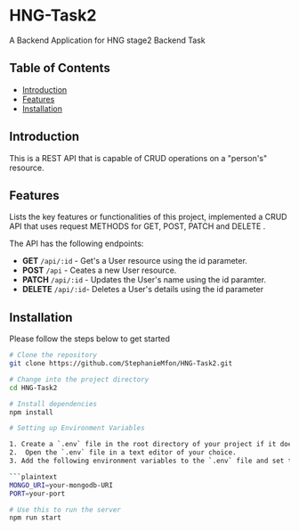 # HNG-Task2

A Backend Application for HNG stage2 Backend Task

## Table of Contents

- [Introduction](#introduction)
- [Features](#features)
- [Installation](#installation)

## Introduction

This is a REST API that is capable of CRUD operations on a "person's" resource.

## Features

Lists the key features or functionalities of this project, implemented a CRUD API that uses request METHODS for GET, POST, PATCH and DELETE .

The API has the following endpoints:

  -   **GET** `/api/:id` - Get's a User resource using the id parameter.
  -  **POST** `/api` - Ceates a new User resource.
  -   **PATCH** `/api/:id` - Updates the User's name using the id paramter.
  -  **DELETE** `/api/:id`- Deletes a User's details using the id parameter

## Installation

Please follow the steps below to get started

````bash
# Clone the repository
git clone https://github.com/StephanieMfon/HNG-Task2.git

# Change into the project directory
cd HNG-Task2

# Install dependencies
npm install

# Setting up Environment Variables

1. Create a `.env` file in the root directory of your project if it doesnt exist.
2.  Open the `.env` file in a text editor of your choice.
3. Add the following environment variables to the `.env` file and set their values according to your environment:

```plaintext
MONGO_URI=your-mongodb-URI
PORT=your-port

# Use this to run the server
npm run start
````
